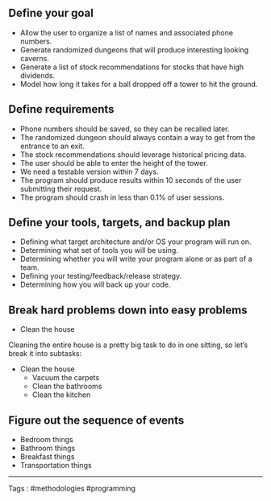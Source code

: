 ## Define your goal 
- Allow the user to organize a list of names and associated phone numbers.
- Generate randomized dungeons that will produce interesting looking caverns.
- Generate a list of stock recommendations for stocks that have high dividends.
- Model how long it takes for a ball dropped off a tower to hit the ground.
## Define requirements
- Phone numbers should be saved, so they can be recalled later.
- The randomized dungeon should always contain a way to get from the entrance to an exit.
- The stock recommendations should leverage historical pricing data.
- The user should be able to enter the height of the tower.
- We need a testable version within 7 days.
- The program should produce results within 10 seconds of the user submitting their request.
- The program should crash in less than 0.1% of user sessions.

## Define your tools, targets, and backup plan
- Defining what target architecture and/or OS your program will run on.
- Determining what set of tools you will be using.
- Determining whether you will write your program alone or as part of a team.
- Defining your testing/feedback/release strategy.
- Determining how you will back up your code.
## Break hard problems down into easy problems
- Clean the house

Cleaning the entire house is a pretty big task to do in one sitting, so let’s break it into subtasks:

- Clean the house
    - Vacuum the carpets
    - Clean the bathrooms
    - Clean the kitchen

## Figure out the sequence of events
- Bedroom things
- Bathroom things
- Breakfast things
- Transportation things

____
Tags : #methodologies #programming 